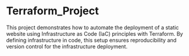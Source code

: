 # Terraform_Project
This project demonstrates how to automate the deployment of a static website using Infrastructure as Code (IaC) principles with Terraform. By defining infrastructure in code, this setup ensures reproducibility and version control for the infrastructure deployment.
